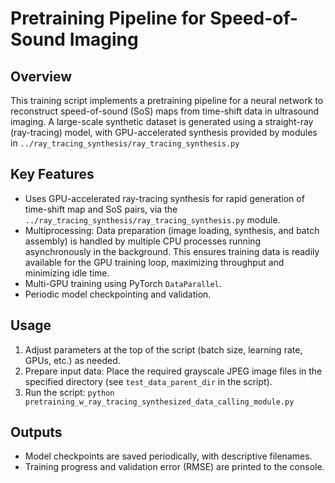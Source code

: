 # Pretraining Pipeline for Speed-of-Sound Imaging

## Overview

This training script implements a pretraining pipeline for a neural network to reconstruct speed-of-sound (SoS) maps from time-shift data in ultrasound imaging.
A large-scale synthetic dataset is generated using a straight-ray (ray-tracing) model, with GPU-accelerated synthesis provided by modules in `../ray_tracing_synthesis/ray_tracing_synthesis.py`

## Key Features

- Uses GPU-accelerated ray-tracing synthesis for rapid generation of time-shift map and SoS pairs, via the `../ray_tracing_synthesis/ray_tracing_synthesis.py` module.
- Multiprocessing: Data preparation (image loading, synthesis, and batch assembly) is handled by multiple CPU processes running asynchronously in the background. This ensures training data is readily available for the GPU training loop, maximizing throughput and minimizing idle time.
- Multi-GPU training using PyTorch `DataParallel`.
- Periodic model checkpointing and validation.

## Usage

1. Adjust parameters at the top of the script (batch size, learning rate, GPUs, etc.) as needed.
2. Prepare input data: Place the required grayscale JPEG image files in the specified directory (see `test_data_parent_dir` in the script).
3. Run the script: `python pretraining_w_ray_tracing_synthesized_data_calling_module.py`

## Outputs
- Model checkpoints are saved periodically, with descriptive filenames.
- Training progress and validation error (RMSE) are printed to the console.
